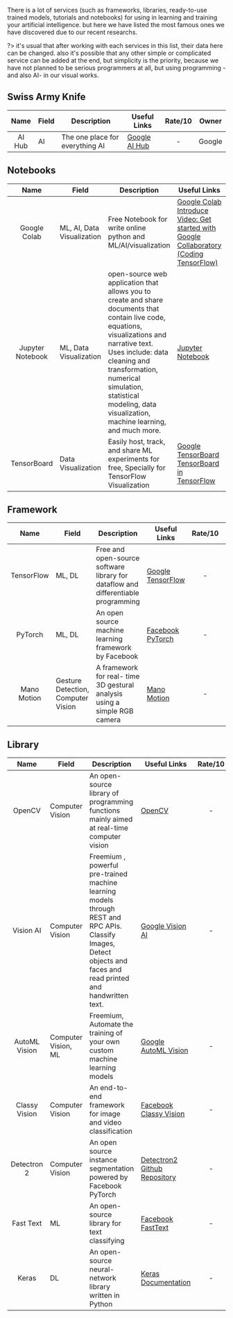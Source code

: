 There is a lot of services (such as frameworks, libraries, ready-to-use trained models, tutorials and notebooks) for using in learning and training your artificial intelligence. but here we have listed the most famous ones we have discovered due to our recent researchs.

?> it's usual that after working with each services in this list, their data here can be changed. also it's possible that any other simple or complicated service can be added at the end, but simplicity is the priority, because we have not planned to be serious programmers at all, but using programming -and also AI- in our visual works.

## Swiss Army Knife

Name | Field | Description | Useful Links | Rate/10 | Owner
:--: | ----- | ----------- | ------------ | :-----: | -----
AI Hub | AI | The one place for everything AI | [Google AI Hub](https://cloud.google.com/ai-hub) | - | Google

## Notebooks

Name | Field | Description | Useful Links | Rate/10 | Owner
:--: | ----- | ----------- | ------------ | :-----: | -----
Google Colab | ML, AI, Data Visualization | Free Notebook for write online python and ML/AI/visualization | [Google Colab](https://colab.research.google.com/)<br/>[Introduce Video: Get started with Google Collaboratory (Coding TensorFlow)](https://www.youtube.com/watch?v=inN8seMm7UI) | - | Google
Jupyter Notebook | ML, Data Visualization | open-source web application that allows you to create and share documents that contain live code, equations, visualizations and narrative text. Uses include: data cleaning and transformation, numerical simulation, statistical modeling, data visualization, machine learning, and much more. | [Jupyter Notebook](https://jupyter.org/) | - | -
TensorBoard | Data Visualization | Easily host, track, and share ML experiments for free, Specially for TensorFlow Visualization | [Google TensorBoard](https://tensorboard.dev/)<br/>[TensorBoard in TensorFlow](https://www.tensorflow.org/tensorboard) | - | Google

## Framework

Name | Field | Description | Useful Links | Rate/10 | Owner
:--: | ----- | ----------- | ------------ | :-----: | -----
TensorFlow | ML, DL | Free and open-source software library for dataflow and differentiable programming | [Google TensorFlow](https://www.tensorflow.org/) | - | Google
PyTorch | ML, DL | An open source machine learning framework by Facebook | [Facebook PyTorch](https://pytorch.org/) | - | Facebook
Mano Motion | Gesture Detection, Computer Vision | A framework for real- time 3D gestural analysis using a simple RGB camera | [Mano Motion](https://www.manomotion.com/) | - | -

## Library

Name | Field | Description | Useful Links | Rate/10 | Owner
:--: | ----- | ----------- | ------------ | :-----: | -----
OpenCV | Computer Vision | An open-source library of programming functions mainly aimed at real-time computer vision | [OpenCV](https://opencv.org/) | - | -
Vision AI | Computer Vision | Freemium , powerful pre-trained machine learning models through REST and RPC APIs. Classify Images, Detect objects and faces and read printed and handwritten text. | [Google Vision AI](https://cloud.google.com/vision/) | - | Google
AutoML Vision | Computer Vision, ML | Freemium, Automate the training of your own custom machine learning models | [Google AutoML Vision](https://cloud.google.com/vision/) | - | Google
Classy Vision | Computer Vision | An end-to-end framework for image and video classification | [Facebook Classy Vision](https://classyvision.ai/) | - | Facebook
Detectron 2 | Computer Vision | An open source instance segmentation powered by Facebook PyTorch | [Detectron2 Github Repository](https://github.com/facebookresearch/detectron2) | - | Facebook
Fast Text | ML | An open-source library for text classifying | [Facebook FastText](https://fasttext.cc/) | - | Facebook
Keras | DL | An open-source neural-network library written in Python | [Keras Documentation](https://keras.io/) | - | -